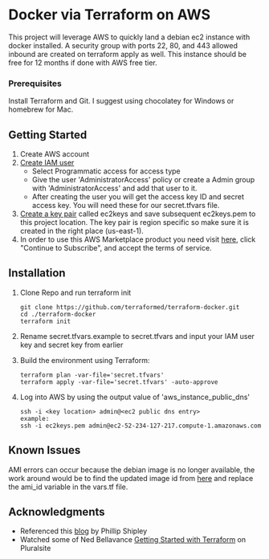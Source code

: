 # Docker via Terraform on AWS
 This project will leverage AWS to quickly land a debian ec2 instance with docker installed. A security group with ports 22, 80, and 443 allowed inbound are created on terraform apply as well. This instance should be free for 12 months if done with AWS free tier.

### Prerequisites
Install Terraform and Git. I suggest using chocolatey for Windows or homebrew for Mac. 

## Getting Started
1. Create AWS account
2. [Create IAM user](https://console.aws.amazon.com/iam/home)
   - Select Programmatic access for access type
   - Give the user 'AdministratorAccess' policy or create a Admin group with 'AdministratorAccess' and add that user to it.
   - After creating the user you will get the access key ID and secret access key. You will need these for our secret.tfvars file.
3. [Create a key pair](https://docs.aws.amazon.com/AWSEC2/latest/UserGuide/ec2-key-pairs.html) called ec2keys and save subsequent ec2keys.pem to this project location. The key pair is region specific so make sure it is created in the right place (us-east-1).
4. In order to use this AWS Marketplace product you need visit [here](https://aws.amazon.com/marketplace/pp?sku=55q52qvgjfpdj2fpfy9mb1lo4), click "Continue to Subscribe", and accept the terms of service.

## Installation
1. Clone Repo and run terraform init
   ```
   git clone https://github.com/terraformed/terraform-docker.git
   cd ./terraform-docker
   terraform init
   ```
2. Rename secret.tfvars.example to secret.tfvars and input your IAM user key and secret key from earlier

3. Build the environment using Terraform:
   ```
   terraform plan -var-file='secret.tfvars'
   terraform apply -var-file='secret.tfvars' -auto-approve
   ```
4. Log into AWS by using the output value of 'aws_instance_public_dns'
   ```
   ssh -i <key location> admin@<ec2 public dns entry>
   example:
   ssh -i ec2keys.pem admin@ec2-52-234-127-217.compute-1.amazonaws.com
   ```
## Known Issues
AMI errors can occur because the debian image is no longer available, the work around would be to find the updated image id from [here](https://wiki.debian.org/Cloud/AmazonEC2Image/Stretch) and replace the ami_id variable in the vars.tf file.

## Acknowledgments
 - Referenced this [blog](https://blog.codeship.com/terraforming-your-docker-environment-on-aws/) by Phillip Shipley
 - Watched some of Ned Bellavance [Getting Started with Terraform](https://app.pluralsight.com/library/courses/terraform-getting-started) on Pluralsite
